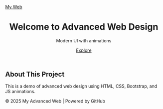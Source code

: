 <!DOCTYPE html>
<html lang="en">
<head>
  <meta charset="UTF-8">
  <meta name="viewport" content="width=device-width, initial-scale=1.0">
  <title>Advanced Web Design</title>
  <link rel="stylesheet" href="style.css">
  <!-- Bootstrap -->
  <link href="https://cdn.jsdelivr.net/npm/bootstrap@5.3.0/dist/css/bootstrap.min.css" rel="stylesheet">
</head>
<body>
  <!-- Navbar -->
  <nav class="navbar navbar-expand-lg navbar-dark bg-dark fixed-top">
    <div class="container">
      <a class="navbar-brand" href="#">My Web</a>
    </div>
  </nav>

  <!-- Hero Section -->
  <header class="hero d-flex align-items-center justify-content-center">
    <div class="text-center text-white">
      <h1 class="display-3 fw-bold">Welcome to Advanced Web Design</h1>
      <p class="lead">Modern UI with animations</p>
      <a href="#about" class="btn btn-primary btn-lg mt-3">Explore</a>
    </div>
  </header>

  <!-- About -->
  <section id="about" class="container py-5">
    <h2 class="text-center mb-4">About This Project</h2>
    <p class="text-muted text-center">This is a demo of advanced web design using HTML, CSS, Bootstrap, and JS animations.</p>
  </section>

  <!-- Footer -->
  <footer class="bg-dark text-white text-center p-3">
    © 2025 My Advanced Web | Powered by GitHub
  </footer>

  <script src="script.js"></script>
</body>
</html>
